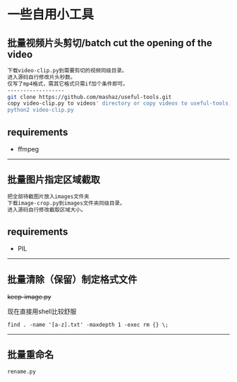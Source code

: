 # 一些自用小工具

##  批量视频片头剪切/batch cut the opening of the video
```bash
下载video-clip.py到需要剪切的视频同级目录。
进入源码自行修改片头秒数。
仅写了mp4格式，需其它格式只需if加个条件即可。
------------------
git clone https://github.com/mashaz/useful-tools.git
copy video-clip.py to videos' directory or copy videos to useful-tools, you can change the second in code you want
python2 video-clip.py
```

## requirements
* ffmpeg

----

##  批量图片指定区域截取
```bash
把全部待截图片放入images文件夹
下载image-crop.py到images文件夹同级目录。
进入源码自行修改截取区域大小。
```

## requirements
* PIL

---

## 批量清除（保留）制定格式文件

~~keep-image.py~~

现在直接用shell比较舒服

```shell
find . -name '[a-z].txt' -maxdepth 1 -exec rm {} \;
```

---

## 批量重命名
```bash
rename.py
```
